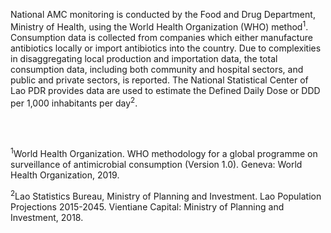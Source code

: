 National AMC monitoring is conducted by the Food and Drug Department, Ministry of Health, using the World Health Organization (WHO) method<sup>1</sup>. Consumption data is collected from companies which either manufacture antibiotics locally or import antibiotics into the country. Due to complexities in disaggregating local production and importation data, the total consumption data, including both community and hospital sectors, and public and private sectors, is reported. The National Statistical Center of Lao PDR provides data are used to estimate the Defined Daily Dose or DDD per 1,000 inhabitants per day<sup>2</sup>.

</br></br>

<sup>1</sup>World Health Organization. WHO methodology for a global programme on surveillance of antimicrobial consumption (Version 1.0). Geneva: World Health Organization, 2019. 

<sup>2</sup>Lao Statistics Bureau, Ministry of Planning and Investment. Lao Population Projections 2015-2045. Vientiane Capital: Ministry of Planning and Investment, 2018.
